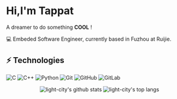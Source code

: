 # Hi,I'm Tappat

A dreamer to do something **COOL** !

:computer: Embeded Software Engineer, currently based in Fuzhou at Ruijie.

## ⚡ Technologies

![C](https://img.shields.io/badge/-C-black?style=flat-square&logo=c)
![C++](https://img.shields.io/badge/-C++-00599C?style=flat-square&logo=c)
![Python](https://img.shields.io/badge/-Python-black?style=flat-square&logo=Python)
![Git](https://img.shields.io/badge/-Git-black?style=flat-square&logo=git)
![GitHub](https://img.shields.io/badge/-GitHub-181717?style=flat-square&logo=github)
![GitLab](https://img.shields.io/badge/-GitLab-FCA121?style=flat-square&logo=gitlab)

<p align='center'>
  <img align="center" src="https://github-readme-stats.vercel.app/api?username=light-city&bg_color=071A2C&icon_color=4194FD&show_icons=true&count_private=true&theme=tokyonight&line_height=27&text_color=FFFFFF" alt="light-city's github stats"/>

  <img align="center" src="https://github-readme-stats.vercel.app/api/top-langs/?username=light-city&bg_color=071A2C&text_color=FFFFFF" alt="light-city's top langs"/>
</p>



<!--
**Tappai/Tappai** is a ✨ _special_ ✨ repository because its `README.md` (this file) appears on your GitHub profile.

Here are some ideas to get you started:

- 🔭 I’m currently working on ...
- 🌱 I’m currently learning ...
- 👯 I’m looking to collaborate on ...
- 🤔 I’m looking for help with ...
- 💬 Ask me about ...
- 📫 How to reach me: ...
- 😄 Pronouns: ...
- ⚡ Fun fact: ...
-->
